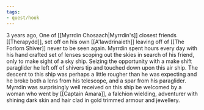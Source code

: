 ```yaml
---
tags: 
- quest/hook
---
```

3 years ago, One of [[Myrrdin Chosaach|Myrrdin's]] closest friends [[Therapydd]], set off on his own [[A'lawdrinaieth]] leaving off of [[The Forlorn Shiver]] never to be seen again. Myrrdin spent hours every day with his hand crafted set of lenses scoping out the skies in search of his friend, only to make sight of a sky ship. Seizing the opportunity with a make shift paraglider he left off of shivers tip and touched down upon this air ship. The descent to this ship was perhaps a little rougher than he was expecting and he broke both a lens from his telescope, and a spar from his paraglider. Myrrdin was surprisingly well received on this ship be welcomed by a woman who went by [[Captain Amara]], a falchion wielding, adventurer with shining dark skin and hair clad in gold trimmed armour and jewellery.